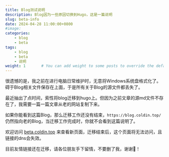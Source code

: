 ```yaml
---
title: Blog测试说明
description: Blog因为一些原因切换到Hugo，这是一篇说明
slug: beta-info
date: 2024-04-28 11:00:00+0800
#image: 
categories:
    - blog
    - beta
tags:
    - blog
    - beta
    - 说明
weight: 1       # You can add weight to some posts to override the default sorting (date descending)
---
```


很遗憾的是，我之前在进行电脑日常维护时，无意将Windows系统盘格式化了。碍于Blog相关文件保存在上面，于是所有关于Blog的源文件都丢失了。

最近抽出了点时间，索性将blog迁移到hugo上。但因为之前文章的源md文件不存在了，我需要一篇一篇文章从老的网站复制下来。

如果你能看到这篇Blog，那么迁移工作还没有结束，`https://blog.coldin.top/`仍然指向老的Blog，当迁移工作完成时，你就不会看到这篇说明了。

欢迎访问 [beta.coldin.top](https://beta.coldin.top) 来查看新页面，迁移结束后，这个页面将无法访问，且链接的dns会失效。

目前友情链接还在迁移，请各位朋友手下留情，不要删了我，谢谢🙏！